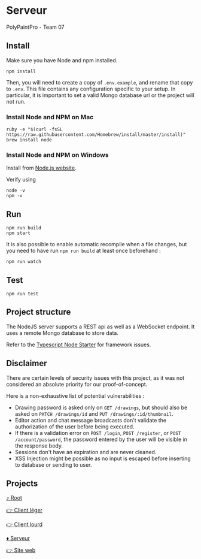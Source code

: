 # Serveur
PolyPaintPro - Team 07

## Install

Make sure you have Node and npm installed.

```
npm install
```

Then, you will need to create a copy of `.env.example`, and rename that copy to `.env`. This file contains any configuration specific to your setup. In particular, it is important to set a valid Mongo database url or the project will not run.


### Install Node and NPM on Mac

```
ruby -e "$(curl -fsSL https://raw.githubusercontent.com/Homebrew/install/master/install)"
brew install node
```

### Install Node and NPM on Windows

Install from [Node.js website](https://nodejs.org/en/).

Verify using

```
node -v
npm -v
```

## Run

```
npm run build
npm start
```

It is also possible to enable automatic recompile when a file changes, but you need to have run `npm run build` at least once beforehand :

```
npm run watch
```

## Test

```
npm run test
```

## Project structure

The NodeJS server supports a REST api as well as a WebSocket endpoint. It uses a remote Mongo database to store data.

Refer to the [Typescript Node Starter](https://github.com/Microsoft/TypeScript-Node-Starter) for framework issues.

## Disclaimer

There are certain levels of security issues with this project, as it was not considered an absolute priority for our proof-of-concept.

Here is a non-exhaustive list of potential vulnerabilities :

- Drawing password is asked only on `GET /drawings`, but should also be asked on `PATCH /drawings/id` and `PUT /drawings/:id/thumbnail`.
- Editor action and chat message broadcasts don't validate the authorization of the user before being executed.
- If there is a validation error on `POST /login`, `POST /register`, or `POST /account/password`, the password entered by the user will be visible in the response body.
- Sessions don't have an expiration and are never cleaned.
- XSS Injection might be possible as no input is escaped before inserting to database or sending to user.

## Projects

[:arrow_heading_up: Root](../README.md)

[:point_right: Client léger](../client-leger/)

[:point_right: Client lourd](../client-lourd/)

[:diamonds: Serveur](../serveur/)

[:point_right: Site web](../site-web/)
